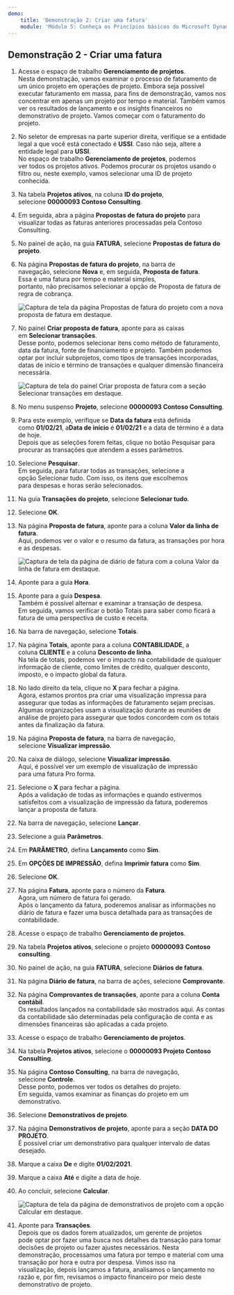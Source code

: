 ```yaml
---
demo:
    title: 'Demonstração 2: Criar uma fatura'
    module: 'Módulo 5: Conheça os Princípios básicos do Microsoft Dynamics 365 Project Operations'
---
```


## Demonstração 2 - Criar uma fatura

1. Acesse o espaço de trabalho **Gerenciamento de projetos**.  
    Nesta demonstração, vamos examinar o processo de faturamento de um único projeto em operações de projeto. Embora seja possível executar faturamento em massa, para fins de demonstração, vamos nos concentrar em apenas um projeto por tempo e material. Também vamos ver os resultados de lançamento e os insights financeiros no demonstrativo de projeto. Vamos começar com o faturamento do projeto. 

1. No seletor de empresas na parte superior direita, verifique se a entidade legal a que você está conectado é **USSI**. Caso não seja, altere a entidade legal para **USSI**.  
    No espaço de trabalho **Gerenciamento de projetos**, podemos ver todos os projetos ativos. Podemos procurar os projetos usando o filtro ou, neste exemplo, vamos selecionar uma ID de projeto conhecida. 

1. Na tabela **Projetos ativos**, na coluna **ID do projeto**, selecione **00000093 Contoso Consulting**.  

1. Em seguida, abra a página **Propostas de fatura do projeto** para visualizar todas as faturas anteriores processadas pela Contoso Consulting. 

1. No painel de ação, na guia **FATURA**, selecione **Propostas de fatura do projeto**. 

1. Na página **Propostas de fatura do projeto**, na barra de navegação, selecione **Nova** e, em seguida, **Proposta de fatura**.  
    Essa é uma fatura por tempo e material simples, portanto, não precisamos selecionar a opção de Proposta de fatura de regra de cobrança. 

    ![Captura de tela da página Propostas de fatura do projeto com a nova proposta de fatura em destaque.](./media/projops_invoice_1_new_invoice_proposal.png)

1. No painel **Criar proposta de fatura**, aponte para as caixas em **Selecionar transações**.  
    Desse ponto, podemos selecionar itens como método de faturamento, data da fatura, fonte de financiamento e projeto. Também podemos optar por incluir subprojetos, como tipos de transações incorporadas, datas de início e término de transações e qualquer dimensão financeira necessária. 

    ![Captura de tela do painel Criar proposta de fatura com a seção Selecionar transações em destaque.](./media/projops_invoice_2_select_transactions.png)

1. No menu suspenso **Projeto**, selecione **00000093 Contoso Consulting**. 

1. Para este exemplo, verifique se **Data da fatura** está definida como **01/02/21**, a**Data de início** é **01/02/21** e a data de término é a data de hoje.  
    Depois que as seleções forem feitas, clique no botão Pesquisar para procurar as transações que atendem a esses parâmetros.

1. Selecione **Pesquisar**.  
    Em seguida, para faturar todas as transações, selecione a opção Selecionar tudo. Com isso, os itens que escolhemos para despesas e horas serão selecionados.

1. Na guia **Transações do projeto**, selecione **Selecionar tudo**.

1. Selecione **OK**. 

1. Na página **Proposta de fatura**, aponte para a coluna **Valor da linha de fatura**.  
    Aqui, podemos ver o valor e o resumo da fatura, as transações por hora e as despesas.

    ![Captura de tela da página de diário de fatura com a coluna Valor da linha de fatura em destaque.](./media/projops_invoice_3_invoice_line_amount_column.png)

1. Aponte para a guia **Hora**. 

1. Aponte para a guia **Despesa**.  
    Também é possível alternar e examinar a transação de despesa.  
Em seguida, vamos verificar o botão Totais para saber como ficará a fatura de uma perspectiva de custo e receita.

1. Na barra de navegação, selecione **Totais**.

1. Na página **Totais**, aponte para a coluna **CONTABILIDADE**, a coluna **CLIENTE** e a coluna **Desconto de linha**.  
    Na tela de totais, podemos ver o impacto na contabilidade de qualquer informação de cliente, como limites de crédito, qualquer desconto, imposto, e o impacto global da fatura. 

1. No lado direito da tela, clique no **X** para fechar a página.  
    Agora, estamos prontos pra criar uma visualização impressa para assegurar que todas as informações de faturamento sejam precisas. Algumas organizações usam a visualização durante as reuniões de análise de projeto para assegurar que todos concordem com os totais antes da finalização da fatura. 

1. Na página **Proposta de fatura**, na barra de navegação, selecione **Visualizar impressão**. 

1. Na caixa de diálogo, selecione **Visualizar impressão**.  
    Aqui, é possível ver um exemplo de visualização de impressão para uma fatura Pro forma. 

1. Selecione o **X** para fechar a página.  
    Após a validação de todas as informações e quando estivermos satisfeitos com a visualização de impressão da fatura, poderemos lançar a proposta de fatura.

1. Na barra de navegação, selecione **Lançar**.

1. Selecione a guia **Parâmetros**.

1. Em **PARÂMETRO**, defina **Lançamento** como **Sim**.

1. Em **OPÇÕES DE IMPRESSÃO**, defina **Imprimir fatura** como **Sim**.

1. Selecione **OK**.

1. Na página **Fatura**, aponte para o número da **Fatura**.  
    Agora, um número de fatura foi gerado.  
    Após o lançamento da fatura, poderemos analisar as informações no diário de fatura e fazer uma busca detalhada para as transações de contabilidade.

1. Acesse o espaço de trabalho **Gerenciamento de projetos**.

1. Na tabela **Projetos ativos**, selecione o projeto **00000093** **Contoso consulting**.

1. No painel de ação, na guia **FATURA**, selecione **Diários de fatura**.

1. Na página **Diário de fatura**, na barra de ações, selecione **Comprovante**.

1. Na página **Comprovantes de transações**, aponte para a coluna **Conta contábil**.  
    Os resultados lançados na contabilidade são mostrados aqui. As contas da contabilidade são determinadas pela configuração de conta e as dimensões financeiras são aplicadas a cada projeto.

1. Acesse o espaço de trabalho **Gerenciamento de projetos**. 

1. Na tabela **Projetos ativos**, selecione o **00000093 Projeto Contoso Consulting**.

1. Na página **Contoso Consulting**, na barra de navegação, selecione **Controle**.  
    Desse ponto, podemos ver todos os detalhes do projeto.  
    Em seguida, vamos examinar as finanças do projeto em um demonstrativo.

1. Selecione **Demonstrativos de projeto**.

1. Na página **Demonstrativos de projeto**, aponte para a seção **DATA DO PROJETO**.  
É possível criar um demonstrativo para qualquer intervalo de datas desejado.

1. Marque a caixa **De** e digite **01/02/2021**.

1. Marque a caixa **Até** e digite a data de hoje.

1. Ao concluir, selecione **Calcular**.

    ![Captura de tela da página de demonstrativos de projeto com a opção Calcular em destaque.](./media/projops_invoice_4_calculate.png)

1. Aponte para **Transações**.  
    Depois que os dados forem atualizados, um gerente de projetos pode optar por fazer uma busca nos detalhes da transação para tomar decisões de projeto ou fazer ajustes necessários. Nesta demonstração, processamos uma fatura por tempo e material com uma transação por hora e outra por despesa. Vimos isso na visualização, depois lançamos a fatura, analisamos o lançamento no razão e, por fim, revisamos o impacto financeiro por meio deste demonstrativo de projeto.
